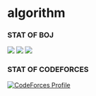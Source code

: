 # algorithm

### STAT OF BOJ

<div style="display: inline-block">
  <a href="https://solved.ac/profile/cjh970422"><img src="http://mazassumnida.wtf/api/v2/generate_badge?boj=cjh970422"/></a>
  <a href="https://solved.ac/profile/cjh970422"><img src="http://mazandi.herokuapp.com/api?handle=cjh970422&theme=warm"/></a>
  <a href="https://solved.ac/profile/cjh970422"><img src="https://github-readme-solvedac.hyp3rflow.vercel.app/api/?handle=cjh970422"/></a>
</div>


### STAT OF CODEFORCES
[![CodeForces Profile](https://cf.leed.at?id=cjh970422)](https://codeforces.com/profile/cjh970422)
